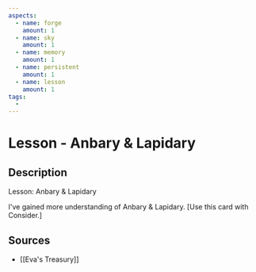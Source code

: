 ```yaml
---
aspects: 
  - name: forge
    amount: 1
  - name: sky
    amount: 1
  - name: memory
    amount: 1
  - name: persistent
    amount: 1
  - name: lesson
    amount: 1
tags:
  - 
---
```


# Lesson - Anbary & Lapidary

## Description
Lesson: Anbary & Lapidary

I've gained more understanding of Anbary & Lapidary. [Use this card with Consider.]
## Sources
- [[Eva's Treasury]]
